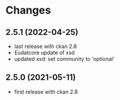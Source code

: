 # Changes

## 2.5.1 (2022-04-25)

* last release with ckan 2.8
* Eudatcore update of xsd
* updated xsd: set community to 'optional'

## 2.5.0 (2021-05-11)

* first release with ckan 2.8